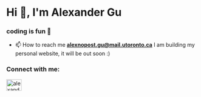 <h1>Hi 👋, I'm Alexander Gu</h1>
<h3>coding is fun 🤷</h3>

- 📫 How to reach me **alexnopost.gu@mail.utoronto.ca**
I am building my personal website, it will be out soon :)

<h3 align="left">Connect with me:</h3>
<p align="left">
<a href="https://linkedin.com/in/alextgu" target="blank"><img align="center" src="https://raw.githubusercontent.com/rahuldkjain/github-profile-readme-generator/master/src/images/icons/Social/linked-in-alt.svg" alt="alexandert-gu" height="30" width="40" /></a>
</p>

